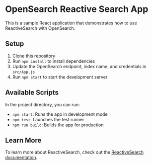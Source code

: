 # OpenSearch Reactive Search App

This is a sample React application that demonstrates how to use ReactiveSearch with OpenSearch.

## Setup

1. Clone this repository
2. Run `npm install` to install dependencies
3. Update the OpenSearch endpoint, index name, and credentials in `src/App.js`
4. Run `npm start` to start the development server

## Available Scripts

In the project directory, you can run:

- `npm start`: Runs the app in development mode
- `npm test`: Launches the test runner
- `npm run build`: Builds the app for production

## Learn More

To learn more about ReactiveSearch, check out the [ReactiveSearch documentation](https://docs.reactivesearch.io/).